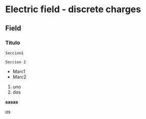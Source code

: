# Electric field - discrete charges
## Field
### Titulo

```
Seccion1
```
```
Seccion 2
```

- Marc1
- Marc2

1. uno
2. dos

**sasas**

*as*
